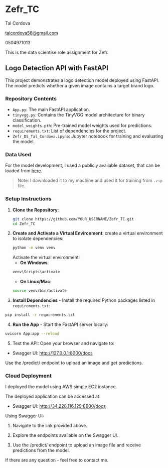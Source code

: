 # Zefr_TC

Tal Cordova

talcordova56@gmail.com

0504971013

This is the data scientise role assignment for Zefr.

## Logo Detection API with FastAPI

This project demonstrates a logo detection model deployed using FastAPI. The model predicts whether a given image contains a target brand logo.

### Repository Contents
- `App.py`: The main FastAPI application.
- `tinyvgg.py`: Contains the TinyVGG model architecture for binary classification.
- `model_weights.pth`: Pre-trained model weights used for predictions.
- `requirements.txt`: List of dependencies for the project.
- `Zefr_DS_Tal_Cordova.ipynb`: Jupyter notebook for training and evaluating the model.

### Data Used

For the model development, I used a publicly available dataset, that can be loaded from [here](https://universe.roboflow.com/raveesh-gupta/logo-dataset-3itmd).

> Note: I downloaded it to my machine and used it for training from `.zip` file.

### Setup Instructions
1. **Clone the Repository**:
   ```bash
   git clone https://github.com/YOUR_USERNAME/Zefr_TC.git
   cd Zefr_TC
2. **Create and Activate a Virtual Environment**: create a virtual environment to isolate dependencies:
   ```bash
   python -m venv venv
   ```
    Activate the virtual environment:
    * **On Windows**:
    ```bash
    venv\Scripts\activate
    ```
    * **On Linux/Mac**:
    ```bash
    source venv/bin/activate
    ```
3. **Install Dependencies** - Install the required Python packages listed in `requirements.txt`:
  ```bash
  pip install -r requirements.txt
  ```
4. **Run the App** - Start the FastAPI server locally:
  ```bash
  uvicorn App:app --reload
  ```
5. Test the API:
   Open your browser and navigate to:
  * Swagger UI: http://127.0.0.1:8000/docs

Use the /predict/ endpoint to upload an image and get predictions.

### Cloud Deployment

I deployed the model using AWS simple EC2 instance.

The deployed application can be accessed at:

* Swagger UI: http://34.228.116.129:8000/docs

Using Swagger UI:

1. Navigate to the link provided above.

2. Explore the endpoints available on the Swagger UI.

3. Use the /predict/ endpoint to upload an image file and receive predictions from the model.

If there are any question - feel free to contact me.

